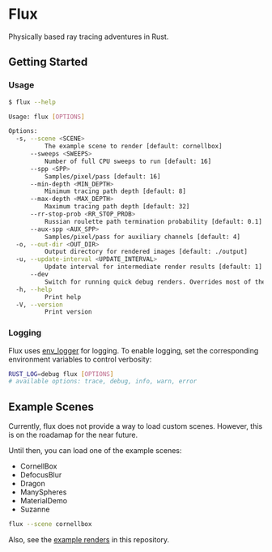 # Flux

Physically based ray tracing adventures in Rust.

## Getting Started

### Usage

```bash
$ flux --help

Usage: flux [OPTIONS]

Options:
  -s, --scene <SCENE>
          The example scene to render [default: cornellbox]
      --sweeps <SWEEPS>
          Number of full CPU sweeps to run [default: 16]
      --spp <SPP>
          Samples/pixel/pass [default: 16]
      --min-depth <MIN_DEPTH>
          Minimum tracing path depth [default: 8]
      --max-depth <MAX_DEPTH>
          Maximum tracing path depth [default: 32]
      --rr-stop-prob <RR_STOP_PROB>
          Russian roulette path termination probability [default: 0.1]
      --aux-spp <AUX_SPP>
          Samples/pixel/pass for auxiliary channels [default: 4]
  -o, --out-dir <OUT_DIR>
          Output directory for rendered images [default: ./output]
  -u, --update-interval <UPDATE_INTERVAL>
          Update interval for intermediate render results [default: 1]
      --dev
          Switch for running quick debug renders. Overrides most of the other settings
  -h, --help
          Print help
  -V, --version
          Print version
```

### Logging

Flux uses [env_logger](https://docs.rs/env_logger/) for logging.
To enable logging, set the corresponding environment variables to control verbosity:

```bash
RUST_LOG=debug flux [OPTIONS]
# available options: trace, debug, info, warn, error
```

## Example Scenes

Currently, flux does not provide a way to load custom scenes.
However, this is on the roadamap for the near future.

Until then, you can load one of the example scenes:

- CornellBox
- DefocusBlur
- Dragon
- ManySpheres
- MaterialDemo
- Suzanne

```bash
flux --scene cornellbox
```

Also, see the [example renders](./examples/) in this repository.

